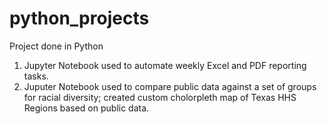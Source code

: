 # python_projects
Project done in Python
  1. Jupyter Notebook used to automate weekly Excel and PDF reporting tasks.
  2. Juputer Notebook used to compare public data against a set of groups for racial diversity; created custom cholorpleth map of Texas HHS Regions based on public data.
